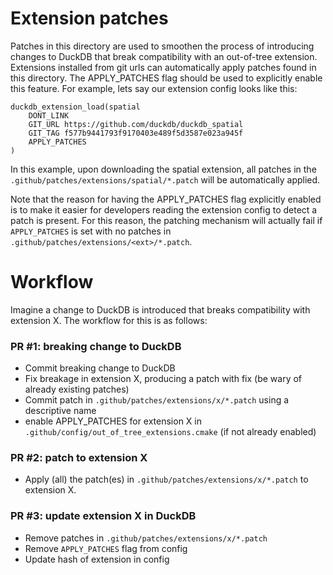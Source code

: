 # Extension patches
Patches in this directory are used to smoothen the process of introducing changes to DuckDB that break compatibility with an
out-of-tree extension. Extensions installed from git urls can automatically apply patches found in this directory. The APPLY_PATCHES flag 
should be used to explicitly enable this feature. For example,
lets say our extension config looks like this:

```shell
duckdb_extension_load(spatial
    DONT_LINK
    GIT_URL https://github.com/duckdb/duckdb_spatial
    GIT_TAG f577b9441793f9170403e489f5d3587e023a945f
    APPLY_PATCHES
)
```
In this example, upon downloading the spatial extension, all patches in the `.github/patches/extensions/spatial/*.patch`
will be automatically applied.

Note that the reason for having the APPLY_PATCHES flag explicitly enabled is to make it easier for developers reading
the extension config to detect a patch is present. For this reason, the patching mechanism will actually fail if `APPLY_PATCHES`
is set with no patches in `.github/patches/extensions/<ext>/*.patch`.

# Workflow
Imagine a change to DuckDB is introduced that breaks compatibility with extension X. The
workflow for this is as follows:

### PR #1: breaking change to DuckDB
- Commit breaking change to DuckDB
- Fix breakage in extension X, producing a patch with fix (be wary of already existing patches)
- Commit patch in `.github/patches/extensions/x/*.patch` using a descriptive name
- enable APPLY_PATCHES for extension X in `.github/config/out_of_tree_extensions.cmake` (if not already enabled)

### PR #2: patch to extension X
- Apply (all) the patch(es) in `.github/patches/extensions/x/*.patch` to extension X.

### PR #3: update extension X in DuckDB
- Remove patches in `.github/patches/extensions/x/*.patch`
- Remove `APPLY_PATCHES` flag from config
- Update hash of extension in config




